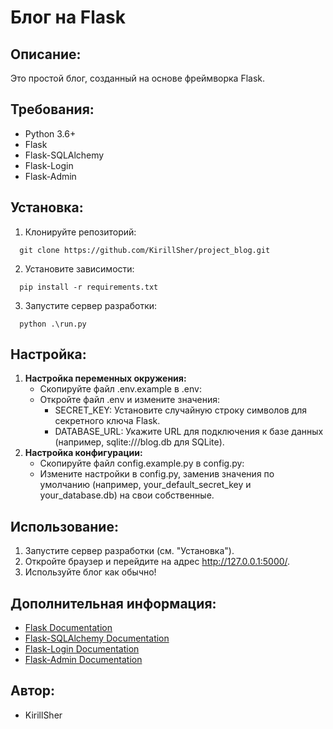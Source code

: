 # Блог на Flask

## Описание:

Это простой блог, созданный на основе фреймворка Flask. 

## Требования:

  - Python 3.6+
  - Flask
  - Flask-SQLAlchemy
  - Flask-Login
  - Flask-Admin

## Установка:

  1. Клонируйте репозиторий:
  ```shell
    git clone https://github.com/KirillSher/project_blog.git
  ```
    
  2. Установите зависимости:  
  ```shell
    pip install -r requirements.txt
  ```
    
  3. Запустите сервер разработки:  
  ```shell
    python .\run.py
  ```
  
## Настройка:

1. **Настройка переменных окружения:**
   - Скопируйте файл .env.example в .env:
   - Откройте файл .env и измените значения:
     * SECRET_KEY:  Установите случайную строку символов для секретного ключа Flask. 
     * DATABASE_URL:  Укажите URL для подключения к базе данных (например, sqlite:///blog.db для SQLite).
2. **Настройка конфигурации:**
   - Скопируйте файл config.example.py в config.py:
   - Измените настройки в config.py,  заменив значения по умолчанию (например,  your_default_secret_key  и  your_database.db)  на свои собственные.

## Использование:

  1. Запустите сервер разработки (см. "Установка").
  2. Откройте браузер и перейдите на адрес http://127.0.0.1:5000/.
  3. Используйте блог как обычно!

## Дополнительная информация:

  - [Flask Documentation](https://flask.palletsprojects.com/)
  - [Flask-SQLAlchemy Documentation](https://flask-sqlalchemy.palletsprojects.com/)
  - [Flask-Login Documentation](https://flask-login.readthedocs.io/)
  - [Flask-Admin Documentation](https://flask-admin.readthedocs.io/en/latest/)

## Автор:

  - KirillSher
